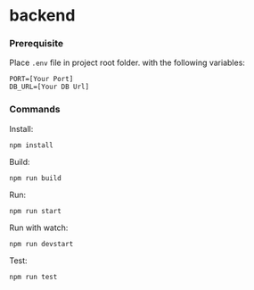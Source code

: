 # backend

### Prerequisite

Place ```.env``` file in project root folder. with the following variables:
```
PORT=[Your Port]
DB_URL=[Your DB Url]
```

### Commands

Install:
```
npm install
```

Build:
```
npm run build
```

Run:
```
npm run start
```

Run with watch:
```
npm run devstart
```

Test:
```
npm run test
```